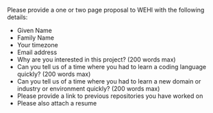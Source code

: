 Please provide a one or two page proposal to WEHI with the following details:

- Given Name
- Family Name
- Your timezone
- Email address
- Why are you interested in this project? (200 words max)
- Can you tell us of a time where you had to learn a coding language quickly? (200 words max)
- Can you tell us of a time where you had to learn a new domain or industry or environment quickly? (200 words max)
- Please provide a link to previous repositories you have worked on
- Please also attach a resume
